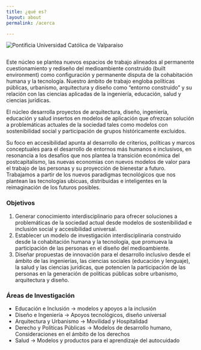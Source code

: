 ```yaml
---
title: ¿qué es?
layout: about
permalink: /acerca

---
```


<div class="logo" style='margin-bottom:2em'><img src="{{ site.baseurl }}/assets/img/logo-pucv.svg" alt="Pontificia Universidad Católica de Valparaíso"></div>


Este núcleo se plantea nuevos espacios de trabajo alineados al permanente cuestionamiento y rediseño del medioambiente construido (built environment) como configuración y permanente disputa de la cohabitación humana y la tecnología. Nuestro ámbito de trabajo engloba  políticas públicas,  urbanismo, arquitectura y diseño como “entorno construido” y su relación con las ciencias aplicadas de la ingeniería,  educación, salud y ciencias jurídicas.

El núcleo desarrolla proyectos de arquitectura, diseño,  ingeniería, educación  y salud insertos en modelos de aplicación que ofrezcan solución a problemáticas actuales de la sociedad tales como modelos con sostenibilidad social y participación de grupos históricamente excluidos.

Su foco en accesibilidad apunta al desarrollo de criterios, políticas y marcos conceptuales para el desarrollo de entornos más humanos e inclusivos, en resonancia a los desafíos que nos plantea la transición económica del postcapitalismo, las nuevas economías con nuevos modelos de valor para el trabajo de las personas y su proyección de bienestar a futuro. Trabajamos a partir de los nuevos paradigmas tecnológicos que nos plantean las tecnologías ubicuas, distribuidas e inteligentes en la reimaginación de los futuros posibles.

### Objetivos 
1. Generar conocimiento interdisciplinario para ofrecer soluciones a problemáticas de la sociedad actual desde modelos de sostenibilidad e inclusión social y accesibilidad universal.
2. Establecer un modelo de investigación interdisciplinaria construido desde la cohabitación humana y la tecnología, que promueva la participación de las personas en el diseño del medioambiente.
3. Diseñar propuestas de innovación para el desarrollo inclusivo desde el ámbito de las ingenierías, las ciencias sociales (educación y lenguaje), la salud y las ciencias jurídicas, que potencien la participación de las personas en la generación de políticas públicas sobre urbanismo, arquitectura y diseño.

### Áreas de Investigación

- Educación e Inclusión  →  modelos y apoyos a la inclusión
- Diseño e Ingeniería →  Apoyos tecnológicos, diseño universal
- Arquitectura y Urbanismo → Movilidad y Hospitalidad 
- Derecho y Políticas Públicas → Modelos de desarrollo humano, Consideraciones en el ámbito de los derechos
- Salud → Modelos y productos para el aprendizaje del autocuidado
